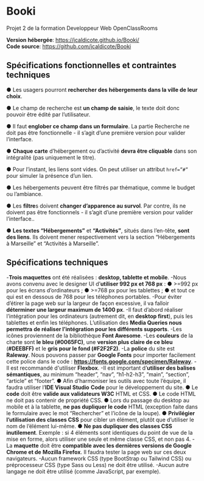 # Booki

Projet 2 de la formation Developpeur Web OpenClassRooms

**Version hébergée**: https://jcaldicote.github.io/Booki/  
**Code source**: https://github.com/jcaldicote/Booki

## Spécifications fonctionnelles et contraintes techniques

● Les usagers pourront **rechercher des hébergements dans la ville de leur choix**.

● Le champ de recherche est **un champ de saisie**, le texte doit donc pouvoir être
édité par l’utilisateur.

● Il faut **englober ce champ dans un formulaire**. La partie Recherche ne doit pas
être fonctionnelle - il s’agit d’une première version pour valider l’interface.

● **Chaque carte** d’hébergement ou d’activité **devra être cliquable** dans son
intégralité (pas uniquement le titre).

● Pour l’instant, les liens sont vides. On peut utiliser un attribut `href=”#”` pour
simuler la présence d’un lien.

● Les hébergements peuvent être filtrés par thématique, comme le budget ou
l’ambiance.

● Les **filtre**s doivent **changer d’apparence au survol**. Par contre, ils ne doivent pas
être fonctionnels - il s’agit d’une première version pour valider l’interface..

● **Les textes “Hébergements”** et **“Activités”**, situés dans l’en-tête, **sont des liens**. Ils
doivent mener respectivement vers la section “Hébergements à Marseille” et
“Activités à Marseille”.

## Spécifications techniques

-**Trois maquettes** ont été réalisées : **desktop, tablette et mobile**.
-Nous avons convenu avec le designer UI d’**utiliser 992 px et 768 px** :
● >=992 px pour les écrans d’ordinateurs ;
● >=768 px pour les tablettes ;
● et tout ce qui est en dessous de 768 pour les téléphones portables.
-Pour éviter d’étirer la page web sur la largeur de façon excessive, il va falloir **déterminer**
**une largeur maximum de 1400 px**.
-Il faut d’abord réaliser l’intégration pour les ordinateurs (autrement dit, en **desktop first**),
puis les tablettes et enfin les téléphones. L’utilisation des **Media Queries nous permettra**
**de réaliser l’intégration pour les différents supports**.
-Les icônes proviennent de la bibliothèque **Font Awesome**.
-Les **couleurs** de la charte sont **le bleu (#0065FC)**, une **version plus claire de ce bleu**
(**#DEEBFF)** et le **gris pour le fond (#F2F2F2)**.
-La **police** du site est **Raleway**. Nous pouvons passer par **Google Fonts** pour importer
facilement cette police dans le code : **https://fonts.google.com/specimen/Raleway**.
-Il est recommandé d'utiliser **Flexbox**.
-Il est important d’**utiliser des balises sémantiques**, au minimum “header”, “nav”,
“h1-h2-h3”, “main”, “section”, “article” et “footer”.
● Afin d’harmoniser les outils avec toute l’équipe, il faudra utiliser l’**IDE Visual Studio**
**Code** pour le développement du site.
● Le **code** doit être **valide aux validateurs W3C** HTML et CSS.
● Le code HTML ne doit pas contenir de propriété CSS.
● Lors du passage du desktop au mobile et à la tablette, **ne pas dupliquer le code**
HTML (exception faite dans le formulaire avec le mot “Rechercher” et l’icône de la
loupe).
● **Privilégier l’utilisation des classes CSS** pour cibler un élément, plutôt que d’utiliser
le nom de l’élément lui-même.
● **Ne pas dupliquer des classes CSS inutilement**. Exemple : si 4 éléments sont
identiques du point de vue de la mise en forme, alors utiliser une seule et même
classe CSS, et non pas 4.
-La **maquette** doit être **compatible avec les dernières versions de Google Chrome et de**
**Mozilla Firefox**. Il faudra tester la page web sur ces deux navigateurs.
-Aucun framework CSS (type BootStrap ou Tailwind CSS) ou préprocesseur CSS (type Sass
ou Less) ne doit être utilisé.
-Aucun autre langage ne doit être utilisé (comme JavaScript, par exemple).
